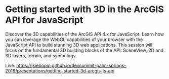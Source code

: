# Getting started with 3D in the ArcGIS API for JavaScript

Discover the 3D capabilities of the ArcGIS API 4.x for JavaScript. Learn how you can leverage the WebGL capabilities of your browser with the JavaScript API to build stunning 3D web applications. This session will focus on the fundamental 3D building blocks of the API: SceneView, 2D and 3D layers, terrain, and symbology.

Live: https://jkieboom.github.io/devsummit-palm-springs-2018/presentations/getting-started-3d-arcgis-js-api
